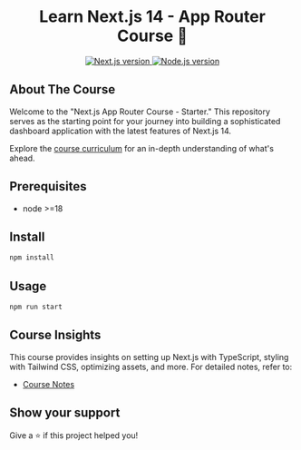 <h1 align="center">Learn Next.js 14 - App Router Course 👋</h1>
<p align="center">
  <a href="https://nextjs.org/learn">
    <img alt="Next.js version" src="https://img.shields.io/badge/next.js-%3E%3D14.0.0-blue.svg">
  </a>
  <a href="https://nodejs.org/en/">
    <img alt="Node.js version" src="https://img.shields.io/badge/node-%3E%3D18-blue.svg">
  </a>
</p>

## About The Course

Welcome to the "Next.js App Router Course - Starter." This repository serves as the starting point for your journey into building a sophisticated dashboard application with the latest features of Next.js 14.

Explore the [course curriculum](https://nextjs.org/learn) for an in-depth understanding of what's ahead.

## Prerequisites

- node >=18

## Install

```sh
npm install
```

## Usage

```sh
npm run start
```

## Course Insights

This course provides insights on setting up Next.js with TypeScript, styling with Tailwind CSS, optimizing assets, and more. For detailed notes, refer to:

- [Course Notes](./Learning.md)

## Show your support

Give a ⭐️ if this project helped you!

